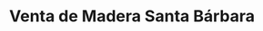 ---
title: "Venta de Madera Santa Bárbara"
url: /santa-ana/venta-de-madera-santa-barbara/
shop: comercio
---